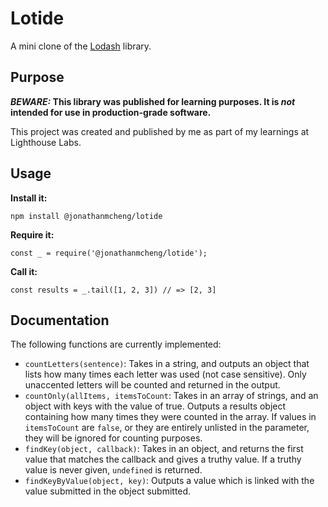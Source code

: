 # Lotide

A mini clone of the [Lodash](https://lodash.com) library.

## Purpose

**_BEWARE:_ This library was published for learning purposes. It is _not_ intended for use in production-grade software.**

This project was created and published by me as part of my learnings at Lighthouse Labs. 

## Usage

**Install it:**

`npm install @jonathanmcheng/lotide`

**Require it:**

`const _ = require('@jonathanmcheng/lotide');`

**Call it:**

`const results = _.tail([1, 2, 3]) // => [2, 3]`

## Documentation

The following functions are currently implemented:

* `countLetters(sentence)`: Takes in a string, and outputs an object that lists how many times each letter was used (not case sensitive). Only unaccented letters will be counted and returned in the output.
* `countOnly(allItems, itemsToCount`: Takes in an array of strings, and an object with keys with the value of true. Outputs a results object containing how many times they were counted in the array. If values in `itemsToCount` are `false`, or they are entirely unlisted in the parameter, they will be ignored for counting purposes.
* `findKey(object, callback)`: Takes in an object, and returns the first value that matches the callback and gives a truthy value. If a truthy value is never given, `undefined` is returned.
* `findKeyByValue(object, key)`: Outputs a value which is linked with the value submitted in the object submitted.